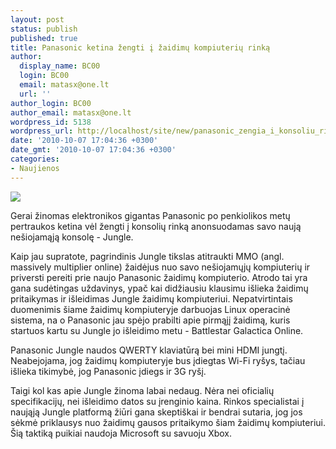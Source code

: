 ```yaml
---
layout: post
status: publish
published: true
title: Panasonic ketina žengti į žaidimų kompiuterių rinką
author:
  display_name: BC00
  login: BC00
  email: matasx@one.lt
  url: ''
author_login: BC00
author_email: matasx@one.lt
wordpress_id: 5138
wordpress_url: http://localhost/site/new/panasonic_zengia_i_konsoliu_rinka/
date: '2010-10-07 17:04:36 +0300'
date_gmt: '2010-10-07 17:04:36 +0300'
categories:
- Naujienos
---
```

<div class="imgright"><img src="http://www.ipix.lt/images/30148300.jpg"  /></div>
<p>Gerai žinomas elektronikos gigantas Panasonic po penkiolikos metų pertraukos ketina vėl žengti į konsolių rinką anonsuodamas savo naują nešiojamąją konsolę - Jungle.</p>
<p>Kaip jau supratote, pagrindinis Jungle tikslas atitraukti MMO (angl. massively multiplier online) žaidėjus nuo savo nešiojamųjų kompiuterių ir priversti pereiti prie naujo Panasonic žaidimų kompiuterio. Atrodo tai yra gana sudėtingas uždavinys, ypač kai didžiausiu klausimu išlieka žaidimų pritaikymas ir išleidimas Jungle žaidimų kompiuteriui. Nepatvirtintais duomenimis šiame žaidimų kompiuteryje darbuojas Linux operacinė sistema, na o Panasonic jau spėjo prabilti apie pirmąjį žaidimą, kuris startuos kartu su Jungle jo išleidimo metu - Battlestar Galactica Online.</p>
<p>Panasonic Jungle naudos QWERTY klaviatūrą bei mini HDMI jungtį. Neabejojama, jog žaidimų kompiuteryje bus įdiegtas Wi-Fi ryšys, tačiau išlieka tikimybė, jog Panasonic įdiegs ir 3G ryšį.</p>
<p>Taigi kol kas apie Jungle žinoma labai nedaug. Nėra nei oficialių specifikacijų, nei išleidimo datos su įrenginio kaina. Rinkos specialistai į naująją Jungle platformą žiūri gana skeptiškai ir bendrai sutaria, jog jos sėkmė priklausys nuo žaidimų gausos pritaikymo šiam žaidimų kompiuteriui. Šią taktiką puikiai naudoja Microsoft su savuoju Xbox.<br /></p>
